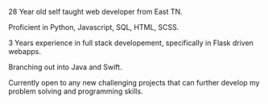 28 Year old self taught web developer from East TN.

Proficient in Python, Javascript, SQL, HTML, SCSS.

3 Years experience in full stack developement, specifically in Flask driven webapps.

Branching out into Java and Swift.

Currently open to any new challenging projects that can further develop my problem solving and programming skills.

<!---
Spencer1119/Spencer1119 is a ✨ special ✨ repository because its `README.md` (this file) appears on your GitHub profile.
You can click the Preview link to take a look at your changes.
--->
